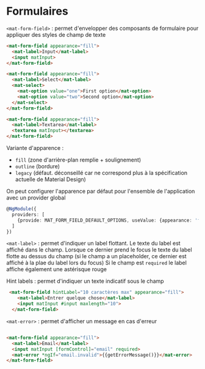 # Formulaires 


`<mat-form-field>` : permet d'envelopper des composants de formulaire pour appliquer des styles de champ de texte

```html
<mat-form-field appearance="fill">
  <mat-label>Input</mat-label>
  <input matInput>
</mat-form-field>

<mat-form-field appearance="fill">
  <mat-label>Select</mat-label>
  <mat-select>
    <mat-option value="one">First option</mat-option>
    <mat-option value="two">Second option</mat-option>
  </mat-select>
</mat-form-field>

<mat-form-field appearance="fill">
  <mat-label>Textarea</mat-label>
  <textarea matInput></textarea>
</mat-form-field>
```

Variante d'apparence : 
- `fill` (zone d'arrière-plan remplie + soulignement)
- `outline` (bordure) 
- `legacy` (défaut. déconseillé car ne correspond plus à la spécification actuelle de Material Design) 

On peut configurer l'apparence par défaut pour l'ensemble de l'application avec un provider global

```ts
@NgModule({
  providers: [
    {provide: MAT_FORM_FIELD_DEFAULT_OPTIONS, useValue: {appearance: 'fill'}}
  ]
})
```

`<mat-label>` : permet d'indiquer un label flottant. Le texte du label est affiché dans le champ. Lorsque ce dernier prend le focus le texte du label flotte au dessus du champ (si le champ a un placeholder, ce dernier est affiché à la plae du label lors du focus) 
Si le champ est `required` le label affiche également une astérisque rouge 

Hint labels : permet d'indiquer un texte indicatif sous le champ

```html
 <mat-form-field hintLabel="10 caractères max" appearance="fill">
    <mat-label>Entrer quelque chose</mat-label>
    <input matInput #input maxlength="10">
  </mat-form-field>
```

`<mat-error>` : permet d'afficher un message en cas d'erreur

```html

<mat-form-field appearance="fill">
  <mat-label>Email</mat-label>
  <input matInput [formControl]="email" required>
  <mat-error *ngIf="email.invalid">{{getErrorMessage()}}</mat-error>
</mat-form-field>

```
